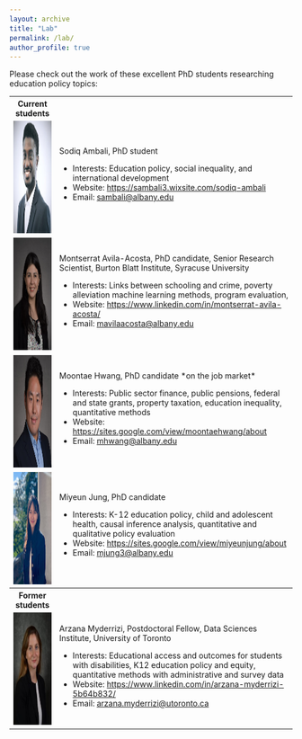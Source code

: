 ```yaml
---
layout: archive
title: "Lab"
permalink: /lab/
author_profile: true
---
```


Please check out the work of these excellent PhD students researching education policy topics:

<table>
	<tr> 
		<th> Current students</th>
		<th></th>
	</tr>
	<tr>
		<td><img src="/images/Sodiq_Ph.JPG"  width="200" height="200">
		</td>
		<td>Sodiq Ambali, PhD student
		<ul>
			<li>Interests: Education policy, social inequality, and international development</li>
			<li>Website: <a href="https://sambali3.wixsite.com/sodiq-ambali">https://sambali3.wixsite.com/sodiq-ambali</a></li>
			<li>Email: <a href="mailto:sambali@albany.edu">sambali@albany.edu</a></li>
		</ul></td>
	</tr>
	<tr>
		<td><img src="/images/avila_acosta.png"  width="200" height="200">
		</td>
		<td>
		Montserrat Avila-Acosta, PhD candidate, Senior Research Scientist, Burton Blatt Institute, Syracuse University<ul>
			<li>Interests: Links between schooling and crime, poverty alleviation machine learning methods, program evaluation, </li>
			<li>Website: <a href="https://www.linkedin.com/in/montserrat-avila-acosta/">https://www.linkedin.com/in/montserrat-avila-acosta/</a></li>
			<li>Email: <a href="mailto:mavilaacosta@albany.edu">mavilaacosta@albany.edu</a></li>
		</ul></td>
	</tr>
	<tr>
		<td><img src="/images/moontae_hwang.png"  width="200" height="200">
		</td>
		<td>Moontae Hwang, PhD candidate *on the job market*
		<ul>
			<li>Interests: Public sector finance, public pensions, federal and state grants, property taxation, education inequality, quantitative methods</li>
			<li>Website: <a href="https://sites.google.com/view/moontaehwang/about">https://sites.google.com/view/moontaehwang/about</a></li>
			<li>Email: <a href="mailto:mhwang@albany.edu">mhwang@albany.edu</a></li>
		</ul></td>
	</tr>
	<tr>
		<td><img src="/images/miyeunjung_photo.JPG"  width="200" height="200">
		</td>
		<td>Miyeun Jung, PhD candidate<ul>
			<li>Interests: K-12 education policy, child and adolescent health, causal inference analysis, quantitative and qualitative policy evaluation</li>
			<li>Website: <a href="https://sites.google.com/view/miyeunjung/about">https://sites.google.com/view/miyeunjung/about</a></li>
			<li>Email: <a href="mailto:mjung3@albany.edu">mjung3@albany.edu</a></li>
		</ul></td>
	</tr>	
	<tr> 
		<th> Former students</th>
		<th></th>
	</tr>
	<tr>
		<td><img src="/images/arzana_myderrizi.jpg"  width="200" height="200">
		</td>
		<td>Arzana Myderrizi, Postdoctoral Fellow, Data Sciences Institute, University of Toronto<ul>
			<li>Interests: Educational access and outcomes for students with disabilities, K12 education policy and equity, quantitative methods with administrative and survey data</li>
			<li>Website: <a href="https://www.linkedin.com/in/arzana-myderrizi-5b64b832/">https://www.linkedin.com/in/arzana-myderrizi-5b64b832/</a></li>
			<li>Email: <a href="arzana.myderrizi@utoronto.ca">arzana.myderrizi@utoronto.ca</a></li>
		</ul></td>
	</tr>
</table>	

